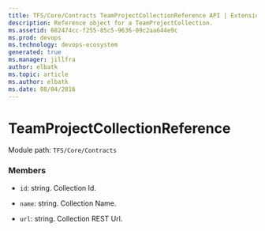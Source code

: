 ```yaml
---
title: TFS/Core/Contracts TeamProjectCollectionReference API | Extensions for Azure DevOps Services
description: Reference object for a TeamProjectCollection.
ms.assetid: 682474cc-f255-85c5-9636-09c2aa644e9c
ms.prod: devops
ms.technology: devops-ecosystem
generated: true
ms.manager: jillfra
author: elbatk
ms.topic: article
ms.author: elbatk
ms.date: 08/04/2016
---
```


# TeamProjectCollectionReference

Module path: `TFS/Core/Contracts`


### Members

* `id`: string. Collection Id.

* `name`: string. Collection Name.

* `url`: string. Collection REST Url.

